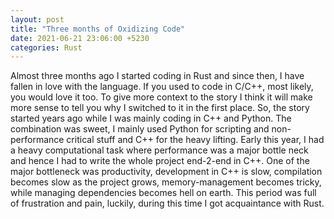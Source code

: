 ```yaml
---
layout: post
title: "Three months of Oxidizing Code"
date: 2021-06-21 23:06:00 +5230
categories: Rust 
---
```

Almost three months ago I started coding in Rust and since then, I have  fallen in love with the language. If you used to code in C/C++, most likely, you would love it too. To give more context to the story I think it will make more sense to tell you why I switched to it in the first place. So, the story started years ago while I was mainly coding in C++ and Python. The combination was sweet, I mainly used Python for scripting and non-performance critical stuff and C++ for the heavy lifting. Early this year, I had a heavy computational task where performance was a major bottle neck and hence I had to write the whole project end-2-end in C++. One of the major bottleneck was productivity, development in C++ is slow, compilation becomes slow as the project grows, memory-management becomes tricky, while managing dependencies becomes hell on earth. This period was full of frustration and pain, luckily, during this time I got acquaintance with Rust.  

